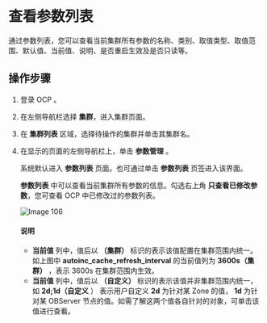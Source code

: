 查看参数列表
===========================

通过参数列表，您可以查看当前集群所有参数的名称、类别、取值类型、取值范围、默认值、当前值、说明、是否重启生效及是否只读等。

操作步骤
-------------------------

1. 登录 OCP 。

2. 在左侧导航栏选择 **集群**，进入集群页面。

3. 在 **集群列表** 区域，选择待操作的集群并单击其集群名。

4. 在显示的页面的左侧导航栏上，单击 **参数管理** 。

   系统默认进入 **参数列表** 页面。也可通过单击 **参数列表** 页签进入该界面。

   **参数列表** 中可以查看当前集群所有参数的信息。勾选右上角 **只查看已修改参数**，您可查看 OCP 中已修改过的参数列表。

   ![Image 106](https://obbusiness-private.oss-cn-shanghai.aliyuncs.com/doc/img/ocp/401/%E5%8F%82%E6%95%B0%E5%88%97%E8%A1%A81.png)

   <main id="notice" type='explain'>
    <h4>说明</h4>
    <ul>
    <li><strong>当前值</strong> 列中，值后以 <strong>（集群）</strong> 标识的表示该值配置在集群范围内统一。如上图中 <strong>autoinc_cache_refresh_interval</strong> 的当前值列为 <strong>3600s（集群）</strong> ，表示 3600s 在集群范围内生效。</li>
    <li><strong>当前值</strong> 列中，值后以 <strong>（自定义）</strong> 标识的表示该值并非集群范围内统一，如 <strong>2d;1d（自定义</strong> ） 表示用户自定义 <strong>2d</strong> 为针对某 Zone 的值， <strong>1d</strong> 为针对某 OBServer 节点的值。如需了解这两个值各自针对的对象，可单击该值进行查看。</li>
    </ul>
   </main>
